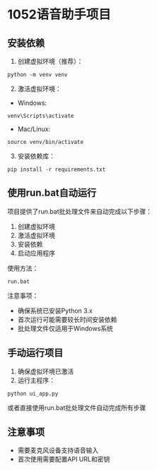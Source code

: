# 1052语音助手项目

## 安装依赖

1. 创建虚拟环境（推荐）：
```
python -m venv venv
```

2. 激活虚拟环境：
- Windows: 
```
venv\Scripts\activate
```
- Mac/Linux: 
```
source venv/bin/activate
```

3. 安装依赖库：
```
pip install -r requirements.txt
```

## 使用run.bat自动运行

项目提供了run.bat批处理文件来自动完成以下步骤：
1. 创建虚拟环境
2. 激活虚拟环境
3. 安装依赖
4. 启动应用程序

使用方法：
```
run.bat
```

注意事项：
- 确保系统已安装Python 3.x
- 首次运行可能需要较长时间安装依赖
- 批处理文件仅适用于Windows系统

## 手动运行项目

1. 确保虚拟环境已激活
2. 运行主程序：
```
python ui_app.py
```

或者直接使用run.bat批处理文件自动完成所有步骤

## 注意事项
- 需要麦克风设备支持语音输入
- 首次使用需要配置API URL和密钥